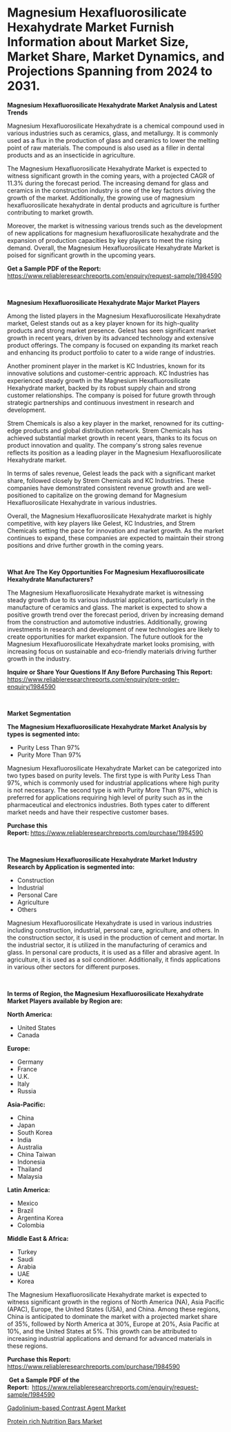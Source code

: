 <p><h1>Magnesium Hexafluorosilicate Hexahydrate Market Furnish Information about Market Size, Market Share, Market Dynamics, and Projections Spanning from 2024 to 2031.</h1></p><p><strong>Magnesium Hexafluorosilicate Hexahydrate Market Analysis and Latest Trends</strong></p>
<p><p>Magnesium Hexafluorosilicate Hexahydrate is a chemical compound used in various industries such as ceramics, glass, and metallurgy. It is commonly used as a flux in the production of glass and ceramics to lower the melting point of raw materials. The compound is also used as a filler in dental products and as an insecticide in agriculture.</p><p>The Magnesium Hexafluorosilicate Hexahydrate Market is expected to witness significant growth in the coming years, with a projected CAGR of 11.3% during the forecast period. The increasing demand for glass and ceramics in the construction industry is one of the key factors driving the growth of the market. Additionally, the growing use of magnesium hexafluorosilicate hexahydrate in dental products and agriculture is further contributing to market growth.</p><p>Moreover, the market is witnessing various trends such as the development of new applications for magnesium hexafluorosilicate hexahydrate and the expansion of production capacities by key players to meet the rising demand. Overall, the Magnesium Hexafluorosilicate Hexahydrate Market is poised for significant growth in the upcoming years.</p></p>
<p><strong>Get a Sample PDF of the Report:&nbsp;</strong> <a href="https://www.reliableresearchreports.com/enquiry/request-sample/1984590">https://www.reliableresearchreports.com/enquiry/request-sample/1984590</a></p>
<p>&nbsp;</p>
<p><strong>Magnesium Hexafluorosilicate Hexahydrate Major Market Players</strong></p>
<p><p>Among the listed players in the Magnesium Hexafluorosilicate Hexahydrate market, Gelest stands out as a key player known for its high-quality products and strong market presence. Gelest has seen significant market growth in recent years, driven by its advanced technology and extensive product offerings. The company is focused on expanding its market reach and enhancing its product portfolio to cater to a wide range of industries.</p><p>Another prominent player in the market is KC Industries, known for its innovative solutions and customer-centric approach. KC Industries has experienced steady growth in the Magnesium Hexafluorosilicate Hexahydrate market, backed by its robust supply chain and strong customer relationships. The company is poised for future growth through strategic partnerships and continuous investment in research and development.</p><p>Strem Chemicals is also a key player in the market, renowned for its cutting-edge products and global distribution network. Strem Chemicals has achieved substantial market growth in recent years, thanks to its focus on product innovation and quality. The company's strong sales revenue reflects its position as a leading player in the Magnesium Hexafluorosilicate Hexahydrate market.</p><p>In terms of sales revenue, Gelest leads the pack with a significant market share, followed closely by Strem Chemicals and KC Industries. These companies have demonstrated consistent revenue growth and are well-positioned to capitalize on the growing demand for Magnesium Hexafluorosilicate Hexahydrate in various industries.</p><p>Overall, the Magnesium Hexafluorosilicate Hexahydrate market is highly competitive, with key players like Gelest, KC Industries, and Strem Chemicals setting the pace for innovation and market growth. As the market continues to expand, these companies are expected to maintain their strong positions and drive further growth in the coming years.</p></p>
<p>&nbsp;</p>
<p><strong>What Are The Key Opportunities For Magnesium Hexafluorosilicate Hexahydrate Manufacturers?</strong></p>
<p><p>The Magnesium Hexafluorosilicate Hexahydrate market is witnessing steady growth due to its various industrial applications, particularly in the manufacture of ceramics and glass. The market is expected to show a positive growth trend over the forecast period, driven by increasing demand from the construction and automotive industries. Additionally, growing investments in research and development of new technologies are likely to create opportunities for market expansion. The future outlook for the Magnesium Hexafluorosilicate Hexahydrate market looks promising, with increasing focus on sustainable and eco-friendly materials driving further growth in the industry.</p></p>
<p><strong>Inquire or Share Your Questions If Any Before Purchasing This Report:</strong> <a href="https://www.reliableresearchreports.com/enquiry/pre-order-enquiry/1984590">https://www.reliableresearchreports.com/enquiry/pre-order-enquiry/1984590</a></p>
<p>&nbsp;</p>
<p><strong>Market Segmentation</strong></p>
<p><strong>The Magnesium Hexafluorosilicate Hexahydrate Market Analysis by types is segmented into:</strong></p>
<p><ul><li>Purity Less Than 97%</li><li>Purity More Than 97%</li></ul></p>
<p><p>Magnesium Hexafluorosilicate Hexahydrate Market can be categorized into two types based on purity levels. The first type is with Purity Less Than 97%, which is commonly used for industrial applications where high purity is not necessary. The second type is with Purity More Than 97%, which is preferred for applications requiring high level of purity such as in the pharmaceutical and electronics industries. Both types cater to different market needs and have their respective customer bases.</p></p>
<p><strong>Purchase this Report:&nbsp;</strong><a href="https://www.reliableresearchreports.com/purchase/1984590">https://www.reliableresearchreports.com/purchase/1984590</a></p>
<p>&nbsp;</p>
<p><strong>The Magnesium Hexafluorosilicate Hexahydrate Market Industry Research by Application is segmented into:</strong></p>
<p><ul><li>Construction</li><li>Industrial</li><li>Personal Care</li><li>Agriculture</li><li>Others</li></ul></p>
<p><p>Magnesium Hexafluorosilicate Hexahydrate is used in various industries including construction, industrial, personal care, agriculture, and others. In the construction sector, it is used in the production of cement and mortar. In the industrial sector, it is utilized in the manufacturing of ceramics and glass. In personal care products, it is used as a filler and abrasive agent. In agriculture, it is used as a soil conditioner. Additionally, it finds applications in various other sectors for different purposes.</p></p>
<p>&nbsp;</p>
<p><strong>In terms of Region, the Magnesium Hexafluorosilicate Hexahydrate Market Players available by Region are:</strong></p>
<p>
    <p> <strong> North America: </strong>
        <ul>
            <li>United States</li>
            <li>Canada</li>
        </ul>
        </p> 
    <p> <strong> Europe: </strong>
        <ul>
            <li>Germany</li>
            <li>France</li>
            <li>U.K.</li>
            <li>Italy</li>
            <li>Russia</li>
        </ul>
        </p> 
    <p> <strong> Asia-Pacific: </strong>
        <ul>
            <li>China</li>
            <li>Japan</li>
            <li>South Korea</li>
            <li>India</li>
            <li>Australia</li>
            <li>China Taiwan</li>
            <li>Indonesia</li>
            <li>Thailand</li>
            <li>Malaysia</li>
        </ul>
        </p> 
    <p> <strong> Latin America: </strong>
        <ul>
            <li>Mexico</li>
            <li>Brazil</li>
            <li>Argentina Korea</li>
            <li>Colombia</li>
        </ul>
        </p> 
    <p> <strong> Middle East & Africa: </strong>
        <ul>
            <li>Turkey</li>
            <li>Saudi</li>
            <li>Arabia</li>
            <li>UAE</li>
            <li>Korea</li>
        </ul>
    </p>
    </p>
<p><p>The Magnesium Hexafluorosilicate Hexahydrate market is expected to witness significant growth in the regions of North America (NA), Asia Pacific (APAC), Europe, the United States (USA), and China. Among these regions, China is anticipated to dominate the market with a projected market share of 35%, followed by North America at 30%, Europe at 20%, Asia Pacific at 10%, and the United States at 5%. This growth can be attributed to increasing industrial applications and demand for advanced materials in these regions.</p></p>
<p><strong>Purchase this Report: </strong><a href="https://www.reliableresearchreports.com/purchase/1984590">https://www.reliableresearchreports.com/purchase/1984590</a></p>
<p>&nbsp;<strong>Get a Sample PDF of the Report:&nbsp;&nbsp;</strong><a href="https://www.reliableresearchreports.com/enquiry/request-sample/1984590">https://www.reliableresearchreports.com/enquiry/request-sample/1984590</a></p>
<p><strong></strong></p>
<p><p><a href="https://chivalrous-flock-a86.notion.site/Global-Gadolinium-based-Contrast-Agent-Market-Size-and-Market-Trends-Insights-and-Projections-from--7d3223dcaa144ace81b5a94277e294ca">Gadolinium-based Contrast Agent Market</a></p><p><a href="https://view.publitas.com/reportprime-1/protein-rich-nutrition-bars-market-size-growing-and-forecasted-for-period-from-2024-2031-and-provides-complete-market-analysis-of-this-market/">Protein rich Nutrition Bars Market</a></p></p>